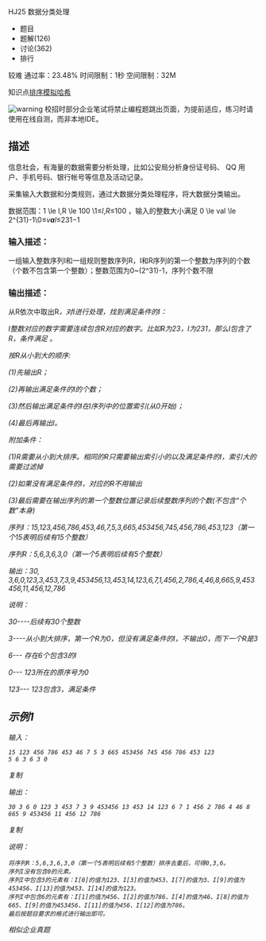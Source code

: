 HJ25 数据分类处理







- 题目
- 题解(126)
- 讨论(362)
- 排行

较难 通过率：23.48% 时间限制：1秒 空间限制：32M

知识点[排序](https://www.nowcoder.com/exam/oj/ta?tpId=37?tag=590)[模拟](https://www.nowcoder.com/exam/oj/ta?tpId=37?tag=595)[哈希](https://www.nowcoder.com/exam/oj/ta?tpId=37?tag=585)

![warning](https://static.nowcoder.com/fe/file/images/web/ta/warning.png) 校招时部分企业笔试将禁止编程题跳出页面，为提前适应，练习时请使用在线自测，而非本地IDE。

## 描述

信息社会，有海量的数据需要分析处理，比如公安局分析身份证号码、 QQ 用户、手机号码、银行帐号等信息及活动记录。

采集输入大数据和分类规则，通过大数据分类处理程序，将大数据分类输出。

数据范围：1 \le I,R \le 100 \1≤*I*,*R*≤100 ，输入的整数大小满足 0 \le val \le 2^{31}-1\0≤*v**a**l*≤231−1 

### 输入描述：

﻿一组输入整数序列I和一组规则整数序列R，I和R序列的第一个整数为序列的个数（个数不包含第一个整数）；整数范围为0~(2^31)-1，序列个数不限

### 输出描述：

﻿从R依次中取出R<i>，对I进行处理，找到满足条件的I： 

I整数对应的数字需要连续包含R<i>对应的数字。比如R<i>为23，I为231，那么I包含了R<i>，条件满足 。 

按R<i>从小到大的顺序:

(1)先输出R<i>； 

(2)再输出满足条件的I的个数； 

(3)然后输出满足条件的I在I序列中的位置索引(从0开始)； 

(4)最后再输出I。 

附加条件： 

(1)R<i>需要从小到大排序。相同的R<i>只需要输出索引小的以及满足条件的I，索引大的需要过滤掉 

(2)如果没有满足条件的I，对应的R<i>不用输出 

(3)最后需要在输出序列的第一个整数位置记录后续整数序列的个数(不包含“个数”本身)

 

序列I：15,123,456,786,453,46,7,5,3,665,453456,745,456,786,453,123（第一个15表明后续有15个整数） 

序列R：5,6,3,6,3,0（第一个5表明后续有5个整数） 

输出：*30, 3,6,0,123*,3,453,7,3,9,453456,13,453,14,123,6,7,1,456,2,786,4,46,8,665,9,453456,11,456,12,786

说明：

*30*----后续有30个整数

*3*----从小到大排序，第一个R<i>为0，但没有满足条件的I，不输出0，而下一个R<i>是3

*6---* *存在6个包含3的I* 

*0---* *123所在的原序号为0* 

*123---* *123包含3，满足条件* 



## 示例1

输入：

```
15 123 456 786 453 46 7 5 3 665 453456 745 456 786 453 123
5 6 3 6 3 0
```

复制

输出：

```
30 3 6 0 123 3 453 7 3 9 453456 13 453 14 123 6 7 1 456 2 786 4 46 8 665 9 453456 11 456 12 786
```

复制

说明：

```
将序列R：5,6,3,6,3,0（第一个5表明后续有5个整数）排序去重后，可得0,3,6。
序列I没有包含0的元素。
序列I中包含3的元素有：I[0]的值为123、I[3]的值为453、I[7]的值为3、I[9]的值为453456、I[13]的值为453、I[14]的值为123。
序列I中包含6的元素有：I[1]的值为456、I[2]的值为786、I[4]的值为46、I[8]的值为665、I[9]的值为453456、I[11]的值为456、I[12]的值为786。
最后按题目要求的格式进行输出即可。   
```

相似企业真题